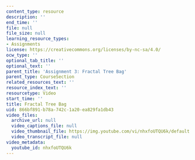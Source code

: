 ```yaml
---
content_type: resource
description: ''
end_time: ''
file: null
file_size: null
learning_resource_types:
- Assignments
license: https://creativecommons.org/licenses/by-nc-sa/4.0/
ocw_type: ''
optional_tab_title: ''
optional_text: ''
parent_title: 'Assignment 3: Fractal Tree Bag'
parent_type: CourseSection
related_resources_text: ''
resource_index_text: ''
resourcetype: Video
start_time: ''
title: Fractal Tree Bag
uid: 866bf891-b78a-742c-1a20-ea829fa1db43
video_files:
  archive_url: null
  video_captions_file: null
  video_thumbnail_file: https://img.youtube.com/vi/nhxfoUTQU6k/default.jpg
  video_transcript_file: null
video_metadata:
  youtube_id: nhxfoUTQU6k
---
```

